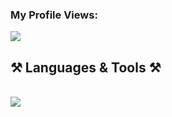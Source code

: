 ### My Profile Views:
![](https://komarev.com/ghpvc/?username=Zer0PointZero)

<h2 align="left">⚒️ Languages & Tools ⚒️</h2>
<br/>
<div align="left">
    <img src="https://skillicons.dev/icons?i=html,css,python,go,vscode,github,discord,zsharp" />
</div>

